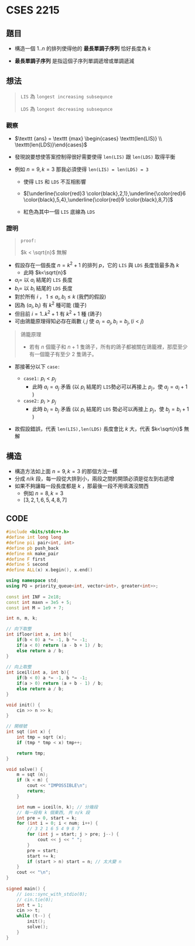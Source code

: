 # CSES 2215

## 題目

- 構造一個 $1..n$ 的排列使得他的 **最長單調子序列** 恰好長度為 $k$

- **最長單調子序列** 是指這個子序列單調遞增或單調遞減

## 想法

> $\texttt{LIS}$ 為 $\texttt{longest increasing subsequnce}$ 
>
> $\texttt{LDS}$ 為 $\texttt{longest decreasing subsequnce}$ 

### 觀察

- $\texttt {ans} = \texttt {max} \begin{cases} \texttt{len(LIS)} \\ \texttt{len(LDS)}\end{cases}$

- 發現說要想使答案控制得很好需要使得 $\texttt{len(LIS)}$ 跟 $\texttt{len(LDS)}$ 取得平衡

- 例如 $n=9,k=3$ 那我必須使得 $\texttt{len(LIS) = len(LDS) = 3}$ 

  - 使得 $\texttt{LIS}$ 和 $\texttt{LDS}$ 不互相影響

  - $[\underline{\color{red}3 \color{black},2,1},\underline{\color{red}6 \color{black},5,4},\underline{\color{red}9 \color{black},8,7}]$

  - 紅色為其中一個 $\texttt{LIS}$ 底線為 $\texttt{LDS}$

### 證明

> $\texttt{proof:}$
>
> $k < \sqrt{n}$ 無解

- 假設存在一個長度 $n=k^2+1$ 的排列 $p$，它的 $\texttt{LIS}$ 與 $\texttt{LDS}$ 長度皆最多為 $k$
  - 此時 $k<\sqrt{n}$
- $a_i=$ 以 $a_i$ 結尾的 $\texttt{LIS}$ 長度
- $b_i=$ 以 $b_i$ 結尾的 $\texttt{LDS}$ 長度
- 對於所有 $i$ ， $1 \le a_i,b_i\le k$ (我們的假設)
- 因為 $(a_i,b_i)$ 有 $k^2$ 種可能 (籠子)
- 但目前 $i=1..k^2+1$ 有 $k^2+1$ 種 (鴿子)
- 可由鴿籠原理得知必存在兩數 $i,j$ 使 $a_i=a_j,b_i=b_j,(i<j)$

> 鴿籠原理
>
> - 若有 $n$ 個籠子和 $n+1$ 隻鴿子，所有的鴿子都被關在鴿籠裡，那麼至少有一個籠子有至少 $2$ 隻鴿子。

- 那接著分以下 $\texttt{case:}$ 
  - $\texttt{case1:}$ $p_i<p_j$
    - 此時 $a_i=a_j$ 矛盾 (以 $p_i$  結尾的 $\texttt{LIS}$勢必可以再接上 $p_j$，使 $a_j=a_i+1$ )
  - $\texttt{case2:}$ $p_i>p_j$
    - 此時 $b_i=b_j$ 矛盾 (以  $p_i$  結尾的 $\texttt{LDS}$ 勢必可以再接上 $p_j$，使 $b_j=b_i+1$ ) 

- 故假設錯誤，代表 $\texttt{len(LIS),len(LDS)}$ 長度會比 $k$ 大，代表 $k<\sqrt{n}$ 無解

## 構造

- 構造方法如上面 $n=9,k=3$ 的那個方法一樣
- 分成 $n/k$ 段，每一段從大排到小，兩段之間的開頭必須是從左到右遞增
- 如果不夠讓每一段長度都是 $k$ ，那最後一段不用填滿沒關西
  - 例如 $n=8,k=3$
  - $[3,2,1,6,5,4,8,7]$ 

## CODE

```cpp
#include <bits/stdc++.h>
#define int long long
#define pii pair<int, int>
#define pb push_back
#define mk make_pair
#define F first
#define S second
#define ALL(x) x.begin(), x.end()

using namespace std;
using PQ = priority_queue<int, vector<int>, greater<int>>;
 
const int INF = 2e18;
const int maxn = 3e5 + 5;
const int M = 1e9 + 7;

int n, m, k;

// 向下取整
int ifloor(int a, int b){
    if(b < 0) a *= -1, b *= -1;
    if(a < 0) return (a - b + 1) / b;
    else return a / b;
}
 
// 向上取整
int iceil(int a, int b){
    if(b < 0) a *= -1, b *= -1;
    if(a > 0) return (a + b - 1) / b;
    else return a / b;
}

void init() {
    cin >> n >> k;
}

// 開根號
int sqt (int x) {
    int tmp = sqrt (x);
    if (tmp * tmp < x) tmp++;

    return tmp;
}

void solve() {
    m = sqt (n);
    if (k < m) {
        cout << "IMPOSSIBLE\n";
        return;
    }

    int num = iceil(n, k); // 分幾段
    // 每一段有 k 個東西, 共 n/k 段
    int pre = 0, start = k;
    for (int i = 0; i < num; i++) {
        // 3 2 1 6 5 4 9 8 7
        for (int j = start; j > pre; j--) {
            cout << j << " ";
        }
        pre = start;
        start += k;
        if (start > n) start = n; // 太大變 n
    }
    cout << "\n";
} 
 
signed main() {
    // ios::sync_with_stdio(0);
    // cin.tie(0);
    int t = 1;
    cin >> t;
    while (t--) {
        init();
        solve();
    }
} 
```

